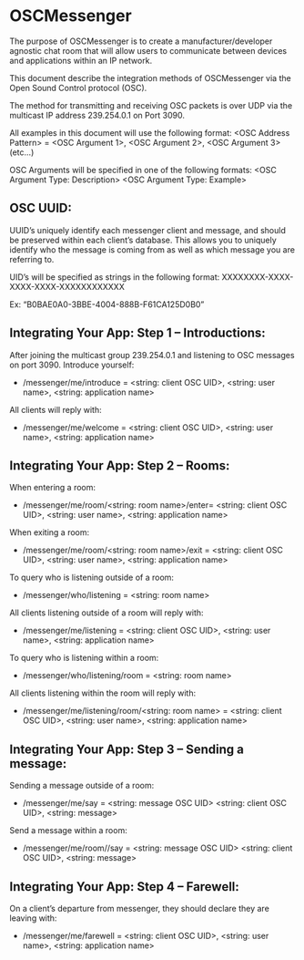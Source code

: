 # OSCMessenger

The purpose of OSCMessenger is to create a manufacturer/developer agnostic chat room that will allow users to communicate between devices and applications within an IP network.

This document describe the integration methods of OSCMessenger via the Open Sound Control protocol (OSC).

The method for transmitting and receiving OSC packets is over UDP via the multicast IP address 239.254.0.1 on Port 3090.

All examples in this document will use the following format:
\<OSC Address Pattern> = <OSC Argument 1>, <OSC Argument 2>, <OSC Argument 3> (etc…)

OSC Arguments will be specified in one of the following formats:
\<OSC Argument Type: Description>
\<OSC Argument Type: Example>

## OSC UUID:

UUID’s uniquely identify each messenger client and message, and should be preserved within each client’s database. This allows you to uniquely identify who the message is coming from as well as which message you are referring to.

UID’s will be specified as strings in the following format:
XXXXXXXX-XXXX-XXXX-XXXX-XXXXXXXXXXXX

Ex:
“B0BAE0A0-3BBE-4004-888B-F61CA125D0B0”

## Integrating Your App: Step 1 – Introductions:

After joining the multicast group 239.254.0.1 and listening to OSC messages on port 3090.
Introduce yourself:
- /messenger/me/introduce = <string: client OSC UID>, <string: user name>, <string: application name>

All clients will reply with:
- /messenger/me/welcome = <string: client OSC UID>, <string: user name>, <string: application name>


## Integrating Your App: Step 2 – Rooms:

When entering a room:
- /messenger/me/room/<string: room name>/enter= <string: client OSC UID>, <string: user name>, <string: application name>

When exiting a room:
- /messenger/me/room/<string: room name>/exit = <string: client OSC UID>, <string: user name>, <string: application name>

To query who is listening outside of a room:
- /messenger/who/listening = <string: room name>

All clients listening outside of a room will reply with:
- /messenger/me/listening = <string: client OSC UID>, <string: user name>, <string: application name>

To query who is listening within a room:
- /messenger/who/listening/room = <string: room name>

All clients listening within the room will reply with:
- /messenger/me/listening/room/<string: room name> = <string: client OSC UID>, <string: user name>, <string: application name>


## Integrating Your App: Step 3 – Sending a message:

Sending a message outside of a room:
- /messenger/me/say = <string: message OSC UID> <string: client OSC UID>, <string: message>

Send a message within a room:
- /messenger/me/room/<room name>/say = <string: message OSC UID> <string: client OSC UID>, <string: message>


## Integrating Your App: Step 4 – Farewell:

On a client’s departure from messenger, they should declare they are leaving with:
- /messenger/me/farewell = <string: client OSC UID>, <string: user name>, <string: application name>

